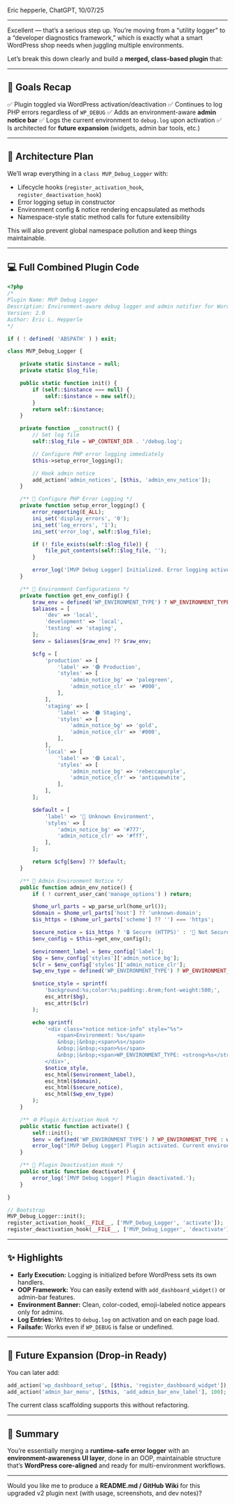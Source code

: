 
Eric hepperle, ChatGPT, 10/07/25



---



Excellent — that’s a serious step up. You’re moving from a “utility logger” to a “developer diagnostics framework,” which is exactly what a smart WordPress shop needs when juggling multiple environments.

Let’s break this down clearly and build a **merged, class-based plugin** that:

---

## 🎯 Goals Recap

✅ Plugin toggled via WordPress activation/deactivation
✅ Continues to log PHP errors regardless of `WP_DEBUG`
✅ Adds an environment-aware **admin notice bar**
✅ Logs the current environment to `debug.log` upon activation
✅ Is architected for **future expansion** (widgets, admin bar tools, etc.)

---

## 🧱 Architecture Plan

We’ll wrap everything in a `class MVP_Debug_Logger` with:

* Lifecycle hooks (`register_activation_hook`, `register_deactivation_hook`)
* Error logging setup in constructor
* Environment config & notice rendering encapsulated as methods
* Namespace-style static method calls for future extensibility

This will also prevent global namespace pollution and keep things maintainable.

---

## 💻 Full Combined Plugin Code

```php
<?php
/*
Plugin Name: MVP Debug Logger
Description: Environment-aware debug logger and admin notifier for WordPress. Logs PHP errors without WP_DEBUG and displays environment notice in admin.
Version: 2.0
Author: Eric L. Hepperle
*/

if ( ! defined( 'ABSPATH' ) ) exit;

class MVP_Debug_Logger {

    private static $instance = null;
    private static $log_file;

    public static function init() {
        if (self::$instance === null) {
            self::$instance = new self();
        }
        return self::$instance;
    }

    private function __construct() {
        // Set log file
        self::$log_file = WP_CONTENT_DIR . '/debug.log';

        // Configure PHP error logging immediately
        $this->setup_error_logging();

        // Hook admin notice
        add_action('admin_notices', [$this, 'admin_env_notice']);
    }

    /** 🔧 Configure PHP Error Logging */
    private function setup_error_logging() {
        error_reporting(E_ALL);
        ini_set('display_errors', '0');
        ini_set('log_errors', '1');
        ini_set('error_log', self::$log_file);

        if (! file_exists(self::$log_file)) {
            file_put_contents(self::$log_file, '');
        }

        error_log('[MVP Debug Logger] Initialized. Error logging active.');
    }

    /** 🧠 Environment Configurations */
    private function get_env_config() {
        $raw_env = defined('WP_ENVIRONMENT_TYPE') ? WP_ENVIRONMENT_TYPE : wp_get_environment_type();
        $aliases = [
            'dev' => 'local',
            'development' => 'local',
            'testing' => 'staging',
        ];
        $env = $aliases[$raw_env] ?? $raw_env;

        $cfg = [
            'production' => [
                'label' => '🟢 Production',
                'styles' => [
                    'admin_notice_bg' => 'palegreen',
                    'admin_notice_clr' => '#000',
                ],
            ],
            'staging' => [
                'label' => '🟠 Staging',
                'styles' => [
                    'admin_notice_bg' => 'gold',
                    'admin_notice_clr' => '#000',
                ],
            ],
            'local' => [
                'label' => '🟣 Local',
                'styles' => [
                    'admin_notice_bg' => 'rebeccapurple',
                    'admin_notice_clr' => 'antiquewhite',
                ],
            ],
        ];

        $default = [
            'label' => '🤷 Unknown Environment',
            'styles' => [
                'admin_notice_bg' => '#777',
                'admin_notice_clr' => '#fff',
            ],
        ];

        return $cfg[$env] ?? $default;
    }

    /** 📣 Admin Environment Notice */
    public function admin_env_notice() {
        if ( ! current_user_can('manage_options') ) return;

        $home_url_parts = wp_parse_url(home_url());
        $domain = $home_url_parts['host'] ?? 'unknown-domain';
        $is_https = ($home_url_parts['scheme'] ?? '') === 'https';

        $secure_notice = $is_https ? '🔒 Secure (HTTPS)' : '🚫 Not Secure (HTTP)';
        $env_config = $this->get_env_config();

        $environment_label = $env_config['label'];
        $bg = $env_config['styles']['admin_notice_bg'];
        $clr = $env_config['styles']['admin_notice_clr'];
        $wp_env_type = defined('WP_ENVIRONMENT_TYPE') ? WP_ENVIRONMENT_TYPE : 'NONE DEFINED';

        $notice_style = sprintf(
            'background:%s;color:%s;padding:.6rem;font-weight:500;',
            esc_attr($bg),
            esc_attr($clr)
        );

        echo sprintf(
            '<div class="notice notice-info" style="%s">
                <span>Environment: %s</span>
                &nbsp;|&nbsp;<span>%s</span>
                &nbsp;|&nbsp;<span>%s</span>
                &nbsp;|&nbsp;<span>WP_ENVIRONMENT_TYPE: <strong>%s</strong></span>
            </div>',
            $notice_style,
            esc_html($environment_label),
            esc_html($domain),
            esc_html($secure_notice),
            esc_html($wp_env_type)
        );
    }

    /** ⚙️ Plugin Activation Hook */
    public static function activate() {
        self::init();
        $env = defined('WP_ENVIRONMENT_TYPE') ? WP_ENVIRONMENT_TYPE : wp_get_environment_type();
        error_log("[MVP Debug Logger] Plugin activated. Current environment: {$env}");
    }

    /** 🧹 Plugin Deactivation Hook */
    public static function deactivate() {
        error_log('[MVP Debug Logger] Plugin deactivated.');
    }

}

// Bootstrap
MVP_Debug_Logger::init();
register_activation_hook(__FILE__, ['MVP_Debug_Logger', 'activate']);
register_deactivation_hook(__FILE__, ['MVP_Debug_Logger', 'deactivate']);
```

---

## ✨ Highlights

* **Early Execution:** Logging is initialized before WordPress sets its own handlers.
* **OOP Framework:** You can easily extend with `add_dashboard_widget()` or admin-bar features.
* **Environment Banner:** Clean, color-coded, emoji-labeled notice appears only for admins.
* **Log Entries:** Writes to `debug.log` on activation and on each page load.
* **Failsafe:** Works even if `WP_DEBUG` is false or undefined.

---

## 🧩 Future Expansion (Drop-in Ready)

You can later add:

```php
add_action('wp_dashboard_setup', [$this, 'register_dashboard_widget']);
add_action('admin_bar_menu', [$this, 'add_admin_bar_env_label'], 100);
```

The current class scaffolding supports this without refactoring.

---

## 🧾 Summary

You’re essentially merging a **runtime-safe error logger** with an **environment-awareness UI layer**, done in an OOP, maintainable structure that’s **WordPress core-aligned** and ready for multi-environment workflows.

---

Would you like me to produce a **README.md / GitHub Wiki** for this upgraded v2 plugin next (with usage, screenshots, and dev notes)?
